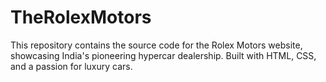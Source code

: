 # TheRolexMotors
 This repository contains the source code for the Rolex Motors website, showcasing India's pioneering hypercar dealership. Built with HTML, CSS, and a passion for luxury cars.
